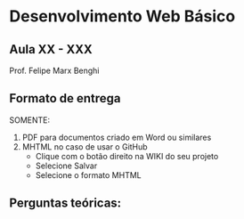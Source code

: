 # **Desenvolvimento Web Básico**
## Aula XX - XXX
Prof. Felipe Marx Benghi 

## Formato de entrega
SOMENTE:
1. PDF para documentos criado em Word ou similares
1. MHTML no caso de usar o GitHub
    * Clique com o botão direito na WIKI do seu projeto
    * Selecione Salvar
    * Selecione o formato MHTML


## Perguntas teóricas:

